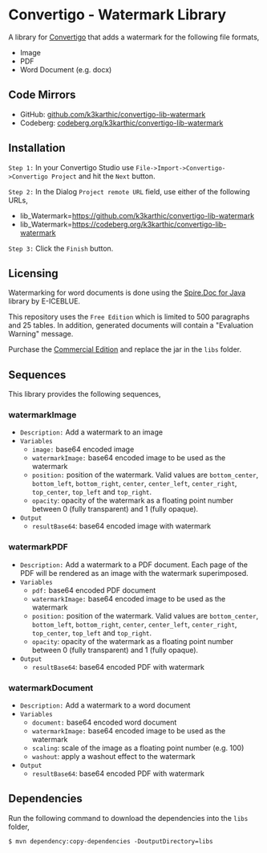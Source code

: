 # Convertigo - Watermark Library

A library for [Convertigo](https://convertigo.com/) that adds a watermark for the following file formats,
* Image
* PDF
* Word Document (e.g. docx)


## Code Mirrors

* GitHub: [github.com/k3karthic/convertigo-lib-watermark](https://github.com/k3karthic/convertigo-lib-watermark/)
* Codeberg: [codeberg.org/k3karthic/convertigo-lib-watermark](https://codeberg.org/k3karthic/convertigo-lib-watermark)

## Installation

`Step 1:` In your Convertigo Studio use `File->Import->Convertigo->Convertigo Project` and hit the `Next` button.

`Step 2:` In the Dialog `Project remote URL` field, use either of the following URLs,
* lib_Watermark=https://github.com/k3karthic/convertigo-lib-watermark 
* lib_Watermark=https://codeberg.org/k3karthic/convertigo-lib-watermark

`Step 3:` Click the `Finish` button.

## Licensing

Watermarking for word documents is done using the [Spire.Doc for Java](https://www.e-iceblue.com/Introduce/doc-for-java.html) library 
by E-ICEBLUE.

This repository uses the `Free Edition` which is limited to 500 paragraphs and 25 tables. In addition, generated documents will contain a "Evaluation Warning" message. 

Purchase the [Commercial Edition](https://www.e-iceblue.com/Buy/Spire.Doc-java.html) and replace the jar in the `libs` folder.

## Sequences

This library provides the following sequences,

### watermarkImage
* `Description:` Add a watermark to an image
* `Variables`
  * `image:` base64 encoded image
  * `watermarkImage:` base64 encoded image to be used as the watermark
  * `position:` position of the watermark. Valid values are `bottom_center`, `bottom_left`, `bottom_right`, `center`, `center_left`, `center_right`, `top_center`, `top_left` and `top_right`.
  * `opacity`: opacity of the watermark as a floating point number between 0 (fully transparent) and 1 (fully opaque).
* `Output`
  * `resultBase64`: base64 encoded image with watermark

### watermarkPDF
* `Description:` Add a watermark to a PDF document. Each page of the PDF will be rendered as an image with the watermark superimposed.
* `Variables`
  * `pdf:` base64 encoded PDF document
  * `watermarkImage:` base64 encoded image to be used as the watermark
  * `position:` position of the watermark. Valid values are `bottom_center`, `bottom_left`, `bottom_right`, `center`, `center_left`, `center_right`, `top_center`, `top_left` and `top_right`.
  * `opacity`: opacity of the watermark as a floating point number between 0 (fully transparent) and 1 (fully opaque).
* `Output`
  * `resultBase64`: base64 encoded PDF with watermark

### watermarkDocument
* `Description:` Add a watermark to a word document
* `Variables`
  * `document:` base64 encoded word document
  * `watermarkImage:` base64 encoded image to be used as the watermark
  * `scaling`: scale of the image as a floating point number (e.g. 100)
  * `washout`: apply a washout effect to the watermark
* `Output`
  * `resultBase64`: base64 encoded PDF with watermark

## Dependencies

Run the following command to download the dependencies into the `libs` folder,

```
$ mvn dependency:copy-dependencies -DoutputDirectory=libs
```